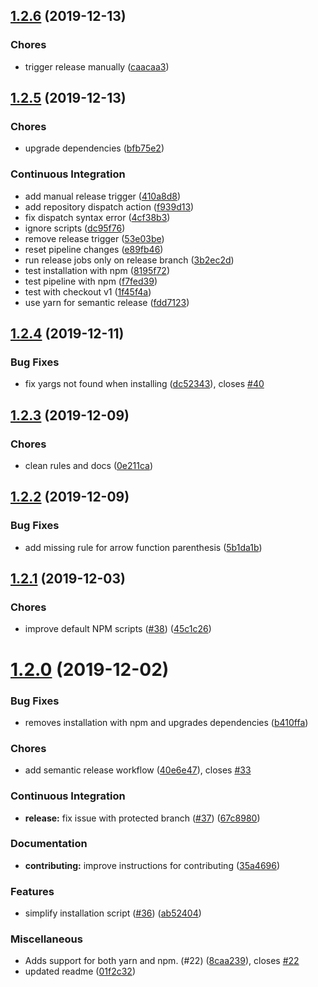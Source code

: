 ## [1.2.6](https://github.com/arianacosta/poetic/compare/v1.2.5...v1.2.6) (2019-12-13)


### Chores

* trigger release manually ([caacaa3](https://github.com/arianacosta/poetic/commit/caacaa304e31ca849ad87a35bc51a0844f3ef128))

## [1.2.5](https://github.com/arianacosta/poetic/compare/v1.2.4...v1.2.5) (2019-12-13)


### Chores

* upgrade dependencies ([bfb75e2](https://github.com/arianacosta/poetic/commit/bfb75e21afcfa14953dbbab682d7079dcf864202))


### Continuous Integration

* add manual release trigger ([410a8d8](https://github.com/arianacosta/poetic/commit/410a8d895fef35a640de0b4bcd3d5f4bc19977b0))
* add repository dispatch action ([f939d13](https://github.com/arianacosta/poetic/commit/f939d13a04c14a0288998857eb7008849e6b5a12))
* fix dispatch syntax error ([4cf38b3](https://github.com/arianacosta/poetic/commit/4cf38b35d94174b229bf28d7efee4dfe60a5c62b))
* ignore scripts ([dc95f76](https://github.com/arianacosta/poetic/commit/dc95f76dcaeef3c17d9ac85453f4caa61c1f7e0e))
* remove release trigger ([53e03be](https://github.com/arianacosta/poetic/commit/53e03be43469b3719ff44180efa60cc18f700c6d))
* reset pipeline changes ([e89fb46](https://github.com/arianacosta/poetic/commit/e89fb46a81cc8e503adf6feec2934c90048269d0))
* run release jobs only on release branch ([3b2ec2d](https://github.com/arianacosta/poetic/commit/3b2ec2dded6abaadbdb9dab01b1f06aaa996c68d))
* test installation with npm ([8195f72](https://github.com/arianacosta/poetic/commit/8195f72c412a9bbdfc20426ac64009dd78b50338))
* test pipeline with npm ([f7fed39](https://github.com/arianacosta/poetic/commit/f7fed3983b6082728e732bbb2d1cd153a5fd6249))
* test with checkout v1 ([1f45f4a](https://github.com/arianacosta/poetic/commit/1f45f4addad73c6daa6ee5af29037ad26ad46216))
* use yarn for semantic release ([fdd7123](https://github.com/arianacosta/poetic/commit/fdd71232fedb7be50c1d4f06f44ab9e3dda1f052))

## [1.2.4](https://github.com/arianacosta/poetic/compare/v1.2.3...v1.2.4) (2019-12-11)


### Bug Fixes

* fix yargs not found when installing ([dc52343](https://github.com/arianacosta/poetic/commit/dc52343cd12558e4b1176acf71948c2ff72dd771)), closes [#40](https://github.com/arianacosta/poetic/issues/40)

## [1.2.3](https://github.com/arianacosta/poetic/compare/v1.2.2...v1.2.3) (2019-12-09)


### Chores

* clean rules and docs ([0e211ca](https://github.com/arianacosta/poetic/commit/0e211ca37fdb3d5b1868bb8a9013f76b56e1cc50))

## [1.2.2](https://github.com/arianacosta/poetic/compare/v1.2.1...v1.2.2) (2019-12-09)


### Bug Fixes

* add missing rule for arrow function parenthesis ([5b1da1b](https://github.com/arianacosta/poetic/commit/5b1da1ba2656c33bd126f72f2e50bb17bc2d9313))

## [1.2.1](https://github.com/arianacosta/poetic/compare/v1.2.0...v1.2.1) (2019-12-03)


### Chores

* improve default NPM scripts ([#38](https://github.com/arianacosta/poetic/issues/38)) ([45c1c26](https://github.com/arianacosta/poetic/commit/45c1c2672bc27c4ad3d771e5ee2d684a4a2d952f))

# [1.2.0](https://github.com/arianacosta/poetic/compare/v1.1.0...v1.2.0) (2019-12-02)


### Bug Fixes

* removes installation with npm and upgrades dependencies ([b410ffa](https://github.com/arianacosta/poetic/commit/b410ffada1de0fb5550002bbbcf91ed451f36eb4))


### Chores

* add semantic release workflow ([40e6e47](https://github.com/arianacosta/poetic/commit/40e6e47e88342eb5a1974c089759960bc98366fb)), closes [#33](https://github.com/arianacosta/poetic/issues/33)


### Continuous Integration

* **release:** fix issue with protected branch ([#37](https://github.com/arianacosta/poetic/issues/37)) ([67c8980](https://github.com/arianacosta/poetic/commit/67c8980c9469e312917dbf78bcbb24b60126eca9))


### Documentation

* **contributing:** improve instructions for contributing ([35a4696](https://github.com/arianacosta/poetic/commit/35a46965008a877f3bc196a6308904d2f0e7362e))


### Features

* simplify installation script ([#36](https://github.com/arianacosta/poetic/issues/36)) ([ab52404](https://github.com/arianacosta/poetic/commit/ab524046157fa0e04b0030d324595e99d37932e8))


### Miscellaneous

* Adds support for both yarn and npm. (#22) ([8caa239](https://github.com/arianacosta/poetic/commit/8caa239280089bd12efbeab911173d35b80b41ff)), closes [#22](https://github.com/arianacosta/poetic/issues/22)
* updated readme ([01f2c32](https://github.com/arianacosta/poetic/commit/01f2c323f18a902ba8afdda24b21fe0862e0147b))
